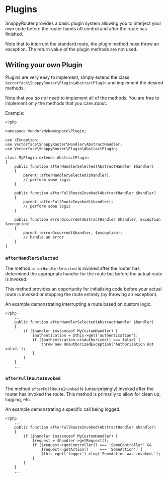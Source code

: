 # Plugins

SnappyRouter provides a basic plugin system allowing you to interject your own
code before the router hands off control and after the route has finished.

Note that to interrupt the standard route, the plugin method *must* throw an
exception. The return value of the plugin methods are not used.

## Writing your own Plugin

Plugins are very easy to implement, simply extend the class
`Vectorface\SnappyRouter\Plugin\AbstractPlugin` and implement the desired
methods.

Note that you *do not* need to implement all of the methods. You are free to
implement only the methods that you care about.

Example:

```
<?php

namespace Vendor\MyNamespace\Plugin;

use \Exception;
use Vectorface\SnappyRouter\Handler\AbstractHandler;
use Vectorface\SnappyRouter\Plugin\AbstractPlugin;

class MyPlugin extends AbstractPlugin
{
    public function afterHandlerSelected(AbstractHandler $handler)
    {
        parent::afterHandlerSelected($handler);
        // perform some logic
    }

    public function afterFullRouteInvoked(AbstractHandler $handler)
    {
        parent::afterFullRouteInvoked($handler);
        // perform some logic
    }

    public function errorOccurred(AbstractHandler $handler, Exception $exception)
    {
        parent::errorOccurred($handler, $exception);
        // handle an error
    }
}
```

### `afterHandlerSelected`

The method `afterHandlerSelected` is invoked after the router has determined
the appropriate handler for the route but before the actual route is invoked.

This method provides an opportunity for initializing code before your actual
route is invoked or stopping the route entirely (by throwing an exception).

An example demonstrating interrupting a route based on custom logic.

```
<?php
    ...
    public function afterHandlerSelected(AbstractHandler $handler)
    {
        if ($handler instanceof MyCustomHandler) {
            $authentication = $this->get('authentication');
            if ($authentication->isAuthorized() === false) {
                throw new UnauthorizedException('Authorization not valid.');
            }
        }
    }
    ...
```

### `afterFullRouteInvoked`

The method `afterFullRouteInvoked` is (unsurprisingly) invoked after the
router has invoked the route. This method is primarily to allow for clean up,
logging, etc.

An example demonstrating a specific call being logged.

```
<?php
    ...
    public function afterFullRouteInvoked(AbstractHandler $handler)
    {
        if ($handler instanceof MyCustomHandler) {
            $request = $handler->getRequest();
            if ($request->getController() === 'SomeController' &&
                $request->getAction()     === 'SomeAction') {
                $this->get('logger')->log('SomeAction was invoked.');
            }
        }
    }
    ...
```

